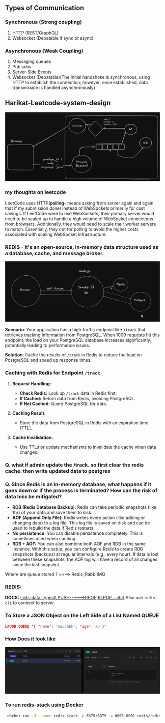 ## Types of Communication

### Synchronous (Strong coupling)
1. HTTP (REST/GraphQL)
2. Websocket (Debatable if sync or async)

### Asynchronous (Weak Coupling)
1. Messaging queues
2. Pub subs
3. Server-Side Events
4. Websocket (Debatable)(The initial handshake is synchronous, using HTTP to establish the connection; however, once established, data transmission is handled asynchronously)


## Harikat-Leetcode-system-design
![Leetcode-system-design](/assets/leetcode-harikat.png)

### my thoughts on leetcode

LeetCode uses HTTP(**polling**- means asking from server again and again that if my submission done) instead of WebSockets primarily for cost savings. If LeetCode were to use WebSockets, their primary server would need to be scaled up to handle a high volume of WebSocket connections from browsers. Additionally, they would need to scale their worker servers to match. Essentially, they opt for polling to avoid the higher costs associated with scaling WebSocket infrastructure.

### REDIS - It's an open-source, in-memory data structure used as a database, cache, and message broker.

![redis](/assets/redis.png)

**Scenario**: Your application has a high-traffic endpoint like `/track` that retrieves tracking information from PostgreSQL. When 1000 requests hit this endpoint, the load on your PostgreSQL database increases significantly, potentially leading to performance issues.

**Solution**: Cache the results of `/track` in Redis to reduce the load on PostgreSQL and speed up response times.


### Caching with Redis for Endpoint `/track`

1. **Request Handling:**
   - **Check Redis:** Look up `/track` data in Redis first.
   - **If Cached:** Return data from Redis, avoiding PostgreSQL.
   - **If Not Cached:** Query PostgreSQL for data.

2. **Caching Result:**
   - Store the data from PostgreSQL in Redis with an expiration time (TTL).

3. **Cache Invalidation:**
   - Use TTLs or update mechanisms to invalidate the cache when data changes.


### Q. what if admin update the /track. so first  clear the redis cache. then write updated data to postgres

### Q. Since Redis is an in-memory database, what happens if it goes down or if the process is terminated? How can the risk of data loss be mitigated?
- **RDB (Redis Database Backup)**: Redis can take periodic snapshots (like 1hr) of your data and save them to disk.
- **AOF (Append Only File):**  Redis writes every action (like adding or changing data) to a log file. This log file is saved on disk and can be used to rebuild the data if Redis restarts.
- **No persistence:** You can disable persistence completely. This is sometimes used when caching.
- **RDB + AOF:** You can also combine both AOF and RDB in the same instance. With this setup, you can configure Redis to create RDB snapshots (backups) at regular intervals (e.g., every hour). If data is lost between these snapshots, the AOF log will have a record of all changes since the last snapshot. 


Where are queue stored ? ====>  Redis, RabbitMQ

### REDIS:
**DOCS:** [Lists-data-types(LPUSH----->RPOP,BLPOP....etc)](https://redis.io/docs/latest/develop/data-types/lists/)
Also use `redis-cli` to connect to server.

### To Store a JSON Object on the Left Side of a **List** Named **QUEUE**
```json
LPUSH QUEUE '{ "name": "Saurabh", "age": 23 }'
```

### How Does it look like

![redis-screenshot](/assets/redis-ss.png)

### To run redis-stack using Docker
```sh
 docker run -d --name redis-stack -p 6379:6379 -p 8001:8001 redis/redis-stack:latest 
```

